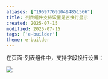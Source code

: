 ```yaml
---
aliases: ["1969776910494851566"]
title: 列表组件支持设置是否换行显示
created: 2025-07-15
modified: 2025-07-15
tags: ['e-builder']
theme: e-builder
---
```


在页面-列表组件中，支持字段换行设置：

![](977387ba2664b4d2e8e48fc5223fc00f.jpg)